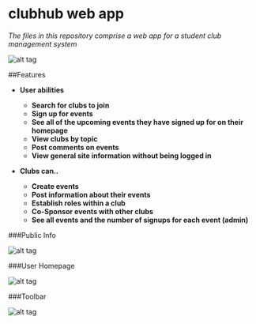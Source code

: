 # clubhub web app
*The files in this repository comprise a web app for a student club management system*

![alt tag](https://cloud.githubusercontent.com/assets/8988459/9286560/0855dc14-42c4-11e5-8ce1-981d2a4ac1df.png)


##Features
  * **User abilities**
    * **Search for clubs to join**
    * **Sign up for events**
    * **See all of the upcoming events they have signed up for on their homepage**
    * **View clubs by topic**
    * **Post comments on events**
    * **View general site information without being logged in**
   
  * **Clubs can..**
    * **Create events**
    * **Post information about their events**
    * **Establish roles within a club**
    * **Co-Sponsor events with other clubs**
    * **See all events and the number of signups for each event (admin)**
    
###Public Info

![alt tag](https://cloud.githubusercontent.com/assets/8988459/9286624/1dfa41d0-42c5-11e5-9eee-62ffb53daba0.png)

###User Homepage

![alt tag](https://cloud.githubusercontent.com/assets/8988459/9286686/e324392e-42c6-11e5-9540-a7bece56722e.png)

###Toolbar

![alt tag](https://cloud.githubusercontent.com/assets/8988459/9286640/8e701f16-42c5-11e5-8146-c183013971e6.png)
